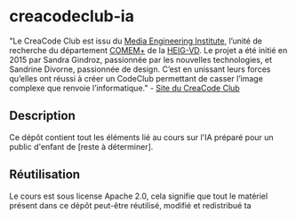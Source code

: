 # creacodeclub-ia

"Le CreaCode Club est issu du [Media Engineering Institute](http://mei.heig-vd.ch), l’unité de recherche du département [COMEM+](http://comem.ch/ "COMEM+") de la [HEIG-VD](http://www.heig-vd.ch). Le projet a été initié en 2015 par Sandra Gindroz, passionnée par les nouvelles technologies, et Sandrine Divorne, passionnée de design. C’est en unissant leurs forces qu’elles ont réussi à créer un CodeClub permettant de casser l’image complexe que renvoie l’informatique." - [Site du CreaCode Club](codeclub.heig-vd.ch)

## Description
Ce dépôt contient tout les éléments lié au cours sur l'IA préparé pour un public d'enfant de [reste à déterminer].

## Réutilisation
Le cours est sous license Apache 2.0, cela signifie que tout le matériel présent dans ce dépôt peut-être réutilisé, modifié et redistribué ta
<!--stackedit_data:
eyJoaXN0b3J5IjpbLTcyNTA4MzQyMSwtMTEwNzAyMjk1N119
-->